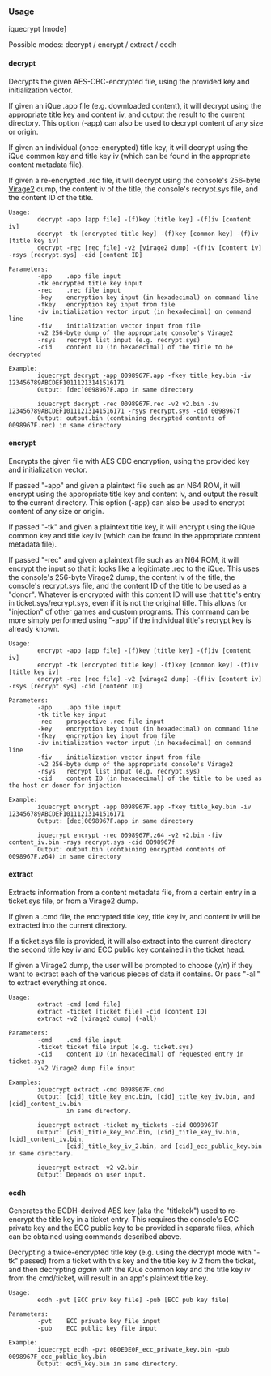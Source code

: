 ### Usage

iquecrypt [mode]  

Possible modes: decrypt / encrypt / extract / ecdh   

#### decrypt  

Decrypts the given AES-CBC-encrypted file, using the provided key and initialization vector.  

If given an iQue .app file (e.g. downloaded content), it will decrypt using the appropriate title key and content iv, and output the result to the current directory. This option (-app) can also be used to decrypt content of any size or origin.  

If given an individual (once-encrypted) title key, it will decrypt using the iQue common key and title key iv (which can be found in the appropriate content metadata file).  

If given a re-encrypted .rec file, it will decrypt using the console's 256-byte [Virage2](http://www.iquebrew.org/index.php?title=Virage2) dump, the content iv of the title, the console's recrypt.sys file, and the content ID of the title.  

````
Usage:  
		decrypt -app [app file] -(f)key [title key] -(f)iv [content iv]  
		decrypt -tk [encrypted title key] -(f)key [common key] -(f)iv [title key iv]  
		decrypt -rec [rec file] -v2 [virage2 dump] -(f)iv [content iv] -rsys [recrypt.sys] -cid [content ID]  
		
Parameters:  	
		-app	.app file input  
		-tk	encrypted title key input  
		-rec	.rec file input  
		-key	encryption key input (in hexadecimal) on command line  
		-fkey	encryption key input from file  
		-iv	initialization vector input (in hexadecimal) on command line  
		-fiv	initialization vector input from file  
		-v2	256-byte dump of the appropriate console's Virage2  
		-rsys	recrypt list input (e.g. recrypt.sys)  
		-cid	content ID (in hexadecimal) of the title to be decrypted  
		
Example:  
		iquecrypt decrypt -app 0098967F.app -fkey title_key.bin -iv 123456789ABCDEF10111213141516171  
		Output: [dec]0098967F.app in same directory  
		
		iquecrypt decrypt -rec 0098967F.rec -v2 v2.bin -iv 123456789ABCDEF10111213141516171 -rsys recrypt.sys -cid 0098967f  
		Output: output.bin (containing decrypted contents of 0098967F.rec) in same directory  
````
	
#### encrypt  

Encrypts the given file with AES CBC encryption, using the provided key and initialization vector.  

If passed "-app" and given a plaintext file such as an N64 ROM, it will encrypt using the appropriate title key and content iv, and output the result to the current directory. This option (-app) can also be used to encrypt content of any size or origin.  

If passed "-tk" and given a plaintext title key, it will encrypt using the iQue common key and title key iv (which can be found in the appropriate content metadata file).  

If passed "-rec" and given a plaintext file such as an N64 ROM, it will encrypt the input so that it looks like a legitimate .rec to the iQue. This uses the console's 256-byte Virage2 dump, the content iv of the title, the console's recrypt.sys file, and the content ID of the title to be used as a "donor". Whatever is encrypted with this content ID will use that title's entry in ticket.sys/recrypt.sys, even if it is not the original title. This allows for "injection" of other games and custom programs. This command can be more simply performed using "-app" if the individual title's recrypt key is already known.  

````
Usage:  
		encrypt -app [app file] -(f)key [title key] -(f)iv [content iv]  
		encrypt -tk [encrypted title key] -(f)key [common key] -(f)iv [title key iv]  
		encrypt -rec [rec file] -v2 [virage2 dump] -(f)iv [content iv] -rsys [recrypt.sys] -cid [content ID]  
		
Parameters:  	
		-app	.app file input  
		-tk	title key input  
		-rec	prospective .rec file input  
		-key	encryption key input (in hexadecimal) on command line  
		-fkey	encryption key input from file  
		-iv	initialization vector input (in hexadecimal) on command line  
		-fiv	initialization vector input from file  
		-v2	256-byte dump of the appropriate console's Virage2  
		-rsys	recrypt list input (e.g. recrypt.sys)  
		-cid	content ID (in hexadecimal) of the title to be used as the host or donor for injection  
		
Example:  
		iquecrypt encrypt -app 0098967F.app -fkey title_key.bin -iv 123456789ABCDEF10111213141516171  
		Output: [dec]0098967F.app in same directory  
		
		iquecrypt encrypt -rec 0098967F.z64 -v2 v2.bin -fiv content_iv.bin -rsys recrypt.sys -cid 0098967f  
		Output: output.bin (containing encrypted contents of 0098967F.z64) in same directory  
````
		
#### extract  

Extracts information from a content metadata file, from a certain entry in a ticket.sys file, or from a Virage2 dump.  

If given a .cmd file, the encrypted title key, title key iv, and content iv will be extracted into the current directory.  

If a ticket.sys file is provided, it will also extract into the current directory the second title key iv and ECC public key contained in the ticket head.  

If given a Virage2 dump, the user will be prompted to choose (y/n) if they want to extract each of the various pieces of data it contains. Or pass "-all" to extract everything at once.  

````
Usage:  
		extract -cmd [cmd file]  
		extract -ticket [ticket file] -cid [content ID]  
		extract -v2 [virage2 dump] (-all)  
		
Parameters:  
		-cmd	.cmd file input  
		-ticket ticket file input (e.g. ticket.sys)  
		-cid	content ID (in hexadecimal) of requested entry in ticket.sys  
		-v2	Virage2 dump file input  
		
Examples:  
		iquecrypt extract -cmd 0098967F.cmd  
		Output: [cid]_title_key_enc.bin, [cid]_title_key_iv.bin, and [cid]_content_iv.bin  
		        in same directory.  
			   
		iquecrypt extract -ticket my_tickets -cid 0098967F  
		Output: [cid]_title_key_enc.bin, [cid]_title_key_iv.bin, [cid]_content_iv.bin,  
		        [cid]_title_key_iv_2.bin, and [cid]_ecc_public_key.bin in same directory.  
				
		iquecrypt extract -v2 v2.bin  
		Output: Depends on user input.  
````

#### ecdh  

Generates the ECDH-derived AES key (aka the "titlekek") used to re-encrypt the title key in a ticket entry. This requires the console's ECC private key and the ECC public key to be provided in separate files, which can be obtained using commands described above.  

Decrypting a twice-encrypted title key (e.g. using the decrypt mode with "-tk" passed) from a ticket with this key and the title key iv 2 from the ticket, and then decrypting *again* with the iQue common key and the title key iv from the cmd/ticket, will result in an app's plaintext title key.  

````
Usage:  
		ecdh -pvt [ECC priv key file] -pub [ECC pub key file]
		
Parameters:
		-pvt	ECC private key file input
		-pub	ECC public key file input

Example:
		iquecrypt ecdh -pvt 0B0E0E0F_ecc_private_key.bin -pub 0098967F_ecc_public_key.bin
		Output: ecdh_key.bin in same directory.
````
  
